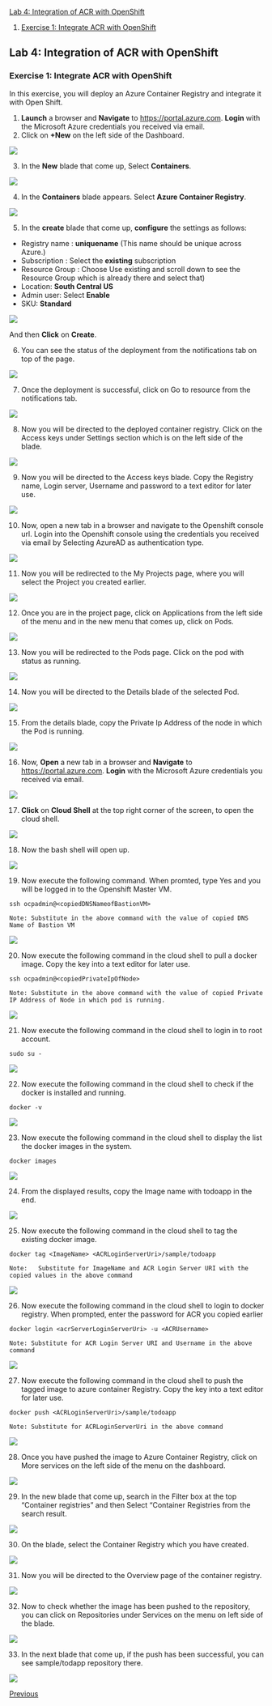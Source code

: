 [Lab 4: Integration of ACR with OpenShift](#lab-4-integration-of-acr-with-openshift)
   1. [Exercise 1: Integrate ACR with OpenShift](#exercise-1-integrate-acr-with-openshift)
   
   ## Lab 4: Integration of ACR with OpenShift
### Exercise 1: Integrate ACR with OpenShift 
In this exercise, you will deploy an Azure Container Registry and integrate it with Open Shift. 

1.	**Launch** a browser and **Navigate** to https://portal.azure.com. **Login** with the Microsoft Azure credentials you received via email. 
2.	Click on **+New** on the left side of the Dashboard.
<img src="images/104az_new.jpg"/> 

3.	In the **New** blade that come up, Select **Containers**. 
<img src="images/105az_containers.jpg"/> 
 
4.	In the **Containers** blade appears. Select **Azure Container Registry**.
<img src="images/106acr.jpg"/> 

5.	In the **create** blade that come up, **configure** the settings as follows:

-	Registry name  :  **uniquename** (This name should be unique across Azure.)
-	Subscription : Select the **existing** subscription
-	Resource Group : Choose Use existing and scroll down to see the Resource Group which is already there and select that)
-	Location: **South Central US**
-	Admin user: Select **Enable**
-	SKU: **Standard**

<img src="images/107create_acr.jpg"/>  

And then **Click** on **Create**.

6.	You can see the status of the deployment from the notifications tab on top of the page.
<img src="images/108notification.jpg"/> 

7.	Once the deployment is successful, click on Go to resource from the notifications tab.
<img src="images/109dep_status.jpg"/> 

8.	Now you will be directed to the deployed container registry. Click on the Access keys under Settings section which is on the left side of the blade.
<img src="images/110acr_accesskey.jpg"/> 

9.	Now you will be directed to the Access keys blade.
Copy the Registry name, Login server, Username and password to a text editor for later use.
<img src="images/111acr_copy.jpg"/> 

10.	Now, open a new tab in a browser and navigate to the Openshift console url. Login into the Openshift console using the credentials you received via email by Selecting AzureAD as authentication type.
<img src="images/112openshift_console.jpg"/> 

11.	Now you will be redirected to the My Projects page, where you will select the Project you created earlier.
<img src="images/113myproject_page.jpg"/> 

12.	Once you are in the project page, click on Applications from the left side of the menu and in the new menu that comes up, click on Pods.
<img src="images/114project_page.jpg"/> 

13.	Now you will be redirected to the Pods page. Click on the pod with status as running.
<img src="images/115pods_page.jpg"/> 

14.	Now you will be directed to the Details blade of the selected Pod.
<img src="images/116details_page.jpg"/> 

15.	From the details blade, copy the Private Ip Address of the node in which the Pod is running.
<img src="images/117copy_details.jpg"/> 

16.	Now, **Open** a new tab in a browser and **Navigate** to https://portal.azure.com. **Login** with the Microsoft Azure credentials you received via email.
<img src="images/118az_dashboard.jpg"/> 

17.	**Click** on **Cloud Shell**  at the top right corner of the screen, to open the cloud shell.
<img src="images/119bash.jpg"/> 

18.	Now the bash shell will open up.
<img src="images/120bashshell.jpg"/> 

19.	Now execute the following command. When promted, type Yes and you will be logged in to the Openshift Master VM.
```
ssh ocpadmin@<copiedDNSNameofBastionVM>
```
```
Note: Substitute in the above command with the value of copied DNS Name of Bastion VM 
```
<img src="images/121openshift_cmnd.jpg"/> 

20.	Now execute the following command in the cloud shell to pull a docker image. Copy the key into a text editor for later use.
```
ssh ocpadmin@<copiedPrivateIpOfNode>
```
```
Note: Substitute in the above command with the value of copied Private IP Address of Node in which pod is running.
``` 
<img src="images/122openshift_cmnd.jpg"/> 

21.	Now execute the following command in the cloud shell to login in to root account. 
```
sudo su -
```
<img src="images/123openshift_cmnd.jpg"/> 

22.	Now execute the following command in the cloud shell to check if the docker is installed and running. 
```
docker -v 
``` 
<img src="images/124openshift_cmnd.jpg"/> 

23.	Now execute the following command in the cloud shell to display the list the docker images in the system. 
```
docker images
```
<img src="images/125openshift_cmnd.jpg"/> 

24.	From the displayed results, copy the Image name with todoapp in the end.
<img src="images/126openshift_cmnd.jpg"/> 

25.	Now execute the following command in the cloud shell to tag the existing docker image.
```
docker tag <ImageName> <ACRLoginServerUri>/sample/todoapp
```
```
Note: 	Substitute for ImageName and ACR Login Server URI with the copied values in the above command
```
<img src="images/127openshift_cmnd.jpg"/> 

26.	Now execute the following command in the cloud shell to login to docker registry. When prompted, enter the password for ACR you copied earlier
```
docker login <acrServerLoginServerUri> -u <ACRUsername>
```
```
Note: Substitute for ACR Login Server URI and Username in the above command
```
<img src="images/128openshift_cmnd.jpg"/> 

27.	Now execute the following command in the cloud shell to push the tagged image to azure container Registry. Copy the key into a text editor for later use.
```
docker push <ACRLoginServerUri>/sample/todoapp
```
```
Note: Substitute for ACRLoginServerUri in the above command
``` 
<img src="images/129openshift_cmnd.jpg"/> 

28.	Once you have pushed the image to Azure Container Registry, click on More services on the left side of the menu on the dashboard.
<img src="images/130az_moreservices.jpg"/> 

29.	In the new blade that come up, search in the Filter box at the top “Container registries” and then Select “Container Registries from 
the search result.
<img src="images/131search_acr.jpg"/> 

30.	On the blade, select the Container Registry which you have created.
<img src="images/132select_acr.jpg"/> 

31.	Now you will be directed to the Overview page of the container registry.
<img src="images/133overview_acr.jpg"/> 

32.	Now to check whether the image has been pushed to the repository, you can click on Repositories under Services on the menu on left side of the blade.
<img src="images/134repositories.jpg"/> 

33.	In the next blade that come up, if the push has been successful, you can see sample/todapp repository there. 
<img src="images/135repositoriesview.jpg"/> 

[Previous](/Lab%203:%20Deploying-workload-on-Openshift.md)
